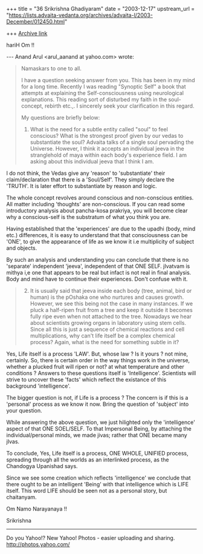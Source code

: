 +++
title = "36 Srikrishna Ghadiyaram"
date = "2003-12-17"
upstream_url = "https://lists.advaita-vedanta.org/archives/advaita-l/2003-December/012450.html"

+++
[Archive link](https://lists.advaita-vedanta.org/archives/advaita-l/2003-December/012450.html)

hariH Om !!

--- Anand Arul <arul_aanand at yahoo.com> wrote:
> Namaskars to one to all.
> 
> I have a question seeking answer from you. This has
> been in my mind for a long time. Recently I was
> reading "Synoptic Self" a book that attempts at
> explaining the Self-consciousness using neurological
> explanations. This reading sort of disturbed my
> faith
> in the soul-concept, rebirth etc.,. I sincerely seek
> your clarification in this regard.
> 
> My questions are briefly below:
> 
> 1. What is the need for a subtle entity called
> "soul"
> to feel conscious? What is the strongest proof given
> by our vedas to substantiate the soul? Advaita talks
> of a single soul pervading the Universe. However, I
> think it accepts an individual jeeva in the
> stranglehold of maya within each body's experience
> field. I am asking about this individual jeeva that
> I
> think I am.
> 

I do not think, the Vedas give any 'reason' to
'substantiate' their claim/declaration that there is a
'Soul/Self'. They simply declare the 'TRUTH'. It is
later effort to substantiate by reason and logic.

The whole concept revolves around conscious and
non-conscious entities. All matter including
'thoughts' are non-conscious. If you can read some
introductory analysis about pancha-kosa prakriya, you
will become clear why a conscious-self is the
substratum of what you think you are. 

Having established that the 'experiences' are due to
the upadhi (body, mind etc.) differences, it is easy
to understand that that consciousness can be 'ONE', to
give the appearance of life as we know it i.e
multiplicity of subject and objects.

By such an analysis and understanding you can conclude
that there is no 'separate' independent 'jeeva',
independent of that ONE SELF. jIvatvam is mithya i,e
one that appears to be real but infact is not real in
final analysis. Body and mind have to continue their
experiences. Don't confuse with it.


> 2. It is usually said that jeeva inside each body
> (tree, animal, bird or human) is the pOshaka one who
> nurtures and causes growth. However, we see this
> being
> not the case in many instances. If we pluck a
> half-ripen fruit from a tree and keep it outside it
> becomes fully ripe even when not attached to the
> tree.
> Nowadays we hear about scientists growing organs in
> laboratory using stem cells. Since all this is just
> a
> sequence of chemical reactions and cell
> multiplications, why can't life itself be a complex
> chemical process? Again, what is the need for
> something subtle in it?
> 
>    

Yes, Life itself is a process 'LAW'. But, whose law ?
Is it yours ? not mine, certainly. So, there is
certain order in the way things work in the universe,
whether a plucked fruit will ripen or not? at what
temperature and other conditions ? Answers to these
questions itself is 'Intelligence'. Scientists will
strive to uncover these 'facts' which reflect the
existance of this background 'intelligence'.

The bigger question is not,  if Life is a process ?
The concern is if this is a 'personal' process as we
know it now. Bring the question of 'subject' into your
question. 

While answering the above question, we just hilighted
only the 'intelligence' aspect of that ONE SOEL/SELF.
To that Impersonal Being, by  attaching the
individual/personal minds,  we made jivas; rather that
ONE became many jIvas. 

To conclude, Yes, Life itself is a process, ONE WHOLE,
UNIFIED process, spreading through all the worlds as
an interlinked process, as the Chandogya Upanishad
says.

Since we see some creation which reflects
'intelligence' we conclude that there ought to be an
intelligent 'Being' with that intelligence which is
LIFE itself. This word LIFE should be seen not as a
personal story, but chaitanyam.

Om Namo Narayanaya !!

Srikrishna


__________________________________
Do you Yahoo!?
New Yahoo! Photos - easier uploading and sharing.
http://photos.yahoo.com/

